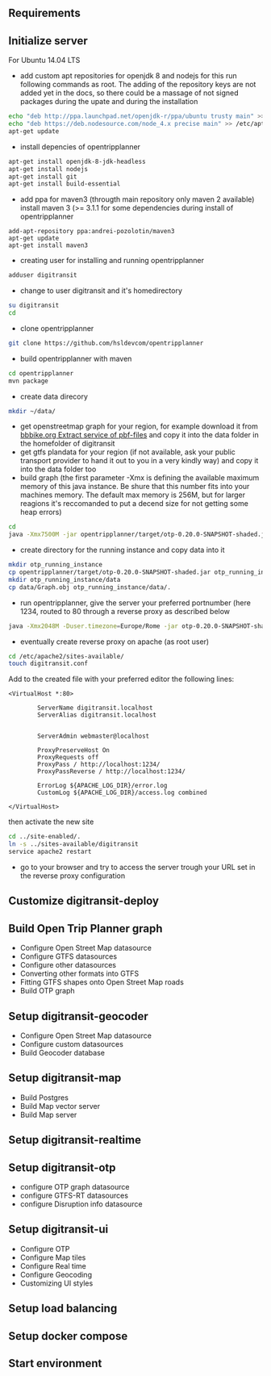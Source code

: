 ## Requirements

## Initialize server

For Ubuntu 14.04 LTS
- add custom apt repositories for openjdk 8 and nodejs
for this run following commands as root. The adding of the repository keys are not added yet in the docs, so there could be a massage of not signed packages during the upate and during the installation
```bash
echo "deb http://ppa.launchpad.net/openjdk-r/ppa/ubuntu trusty main" >> /etc/apt/sources.list
echo "deb https://deb.nodesource.com/node_4.x precise main" >> /etc/apt/sources.list
apt-get update
```
- install depencies of opentripplanner
```bash
apt-get install openjdk-8-jdk-headless
apt-get install nodejs
apt-get install git
apt-get install build-essential
```
- add ppa for maven3 (througth main repository only maven 2 available) install maven 3 (>= 3.1.1 for some dependencies during install of opentripplanner
```
add-apt-repository ppa:andrei-pozolotin/maven3
apt-get update
apt-get install maven3
```
- creating user for installing and running opentripplanner
```bash
adduser digitransit
```
- change to user digitransit and it's homedirectory
```bash
su digitransit
cd
```
- clone opentripplanner
```bash
git clone https://github.com/hsldevcom/opentripplanner
```
- build opentripplanner with maven
```bash
cd opentripplanner
mvn package
```
- create data direcory
```bash
mkdir ~/data/
```
- get openstreetmap graph for your region, for example download it from [bbbike.org Extract service of pbf-files](http://extract.bbbike.org/) and copy it into the data folder in the homefolder of digitransit
- get gtfs plandata for your region (if not available, ask your public transport provider to hand it out to you in a very kindly way) and copy it into the data folder too
- build graph (the first parameter -Xmx is defining the available maximum memory of this java instance. Be shure that this number fits into your machines memory. The default max memory is 256M, but for larger reagions it's reccomanded to put a decend size for not getting some heap errors)
```bash
cd
java -Xmx7500M -jar opentripplanner/target/otp-0.20.0-SNAPSHOT-shaded.jar --build ./data/
```
- create directory for the running instance and copy data into it
```bash
mkdir otp_running_instance
cp opentripplanner/target/otp-0.20.0-SNAPSHOT-shaded.jar otp_running_instances/.
mkdir otp_running_instance/data
cp data/Graph.obj otp_running_instance/data/.
```
- run opentripplanner, give the server your preferred portnumber (here 1234, routed to 80 through a reverse proxy as described below
```bash
java -Xmx2048M -Duser.timezone=Europe/Rome -jar otp-0.20.0-SNAPSHOT-shaded.jar --server --port 1234 --basePath . --graphs data --autoScan --verbose
```
- eventually create reverse proxy on apache (as root user)
```bash
cd /etc/apache2/sites-available/
touch digitransit.conf
```
Add to the created file with your preferred editor the following lines:
```
<VirtualHost *:80>

        ServerName digitransit.localhost
        ServerAlias digitransit.localhost


        ServerAdmin webmaster@localhost

        ProxyPreserveHost On
        ProxyRequests off
        ProxyPass / http://localhost:1234/
        ProxyPassReverse / http://localhost:1234/ 

        ErrorLog ${APACHE_LOG_DIR}/error.log
        CustomLog ${APACHE_LOG_DIR}/access.log combined
 
</VirtualHost>

```
then activate the new site
```bash
cd ../site-enabled/.
ln -s ../sites-available/digitransit
service apache2 restart
```
- go to your browser and try to access the server trough your URL set in the reverse proxy configuration


## Customize digitransit-deploy

## Build Open Trip Planner graph
- Configure Open Street Map datasource
- Configure GTFS datasources
- Configure other datasources
- Converting other formats into GTFS
- Fitting GTFS shapes onto Open Street Map roads
- Build OTP graph

## Setup digitransit-geocoder
- Configure Open Street Map datasource
- Configure custom datasources
- Build Geocoder database

## Setup digitransit-map
- Build Postgres
- Build Map vector server
- Build Map server

## Setup digitransit-realtime

## Setup digitransit-otp
- configure OTP graph datasource
- configure GTFS-RT datasources
- configure Disruption info datasource

## Setup digitransit-ui
- Configure OTP
- Configure Map tiles
- Configure Real time
- Configure Geocoding
- Customizing UI styles

## Setup load balancing

## Setup docker compose

## Start environment